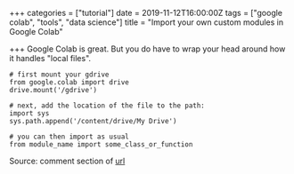+++
categories = ["tutorial"]
date = 2019-11-12T16:00:00Z
tags = ["google colab", "tools", "data science"]
title = "Import your own custom modules in Google Colab"

+++
Google Colab is great. But you do have to wrap your head around how it handles "local files".

<!--more-->
```
# first mount your gdrive
from google.colab import drive
drive.mount('/gdrive')

# next, add the location of the file to the path:
import sys
sys.path.append('/content/drive/My Drive')

# you can then import as usual
from module_name import some_class_or_function
```
Source: comment section of [url](https://www.pingshiuanchua.com/blog/post/importing-your-own-python-module-or-python-file-in-colaboratory)